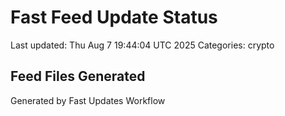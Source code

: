 # Fast Feed Update Status
Last updated: Thu Aug  7 19:44:04 UTC 2025
Categories: crypto

## Feed Files Generated

Generated by Fast Updates Workflow
